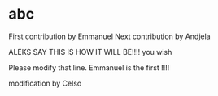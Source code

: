 # abc


First contribution by Emmanuel
Next contribution by Andjela


ALEKS SAY THIS IS HOW IT WILL BE!!!!
you wish

Please modify that line. Emmanuel is the first !!!!

modification by Celso

